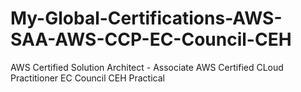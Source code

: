 # My-Global-Certifications-AWS-SAA-AWS-CCP-EC-Council-CEH

AWS Certified Solution Architect - Associate 
AWS Certified CLoud Practitioner 
EC Council CEH Practical 
